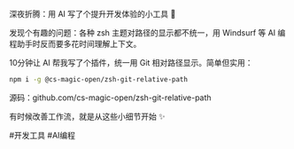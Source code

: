 深夜折腾：用 AI 写了个提升开发体验的小工具 🚀

发现个有趣的问题：各种 zsh 主题对路径的显示都不统一，用 Windsurf 等 AI 编程助手时反而要多花时间理解上下文。

10分钟让 AI 帮我写了个插件，统一用 Git 相对路径显示。简单但实用：

```bash
npm i -g @cs-magic-open/zsh-git-relative-path
```

源码：github.com/cs-magic-open/zsh-git-relative-path

有时候改善工作流，就是从这些小细节开始 ✨

#开发工具 #AI编程
